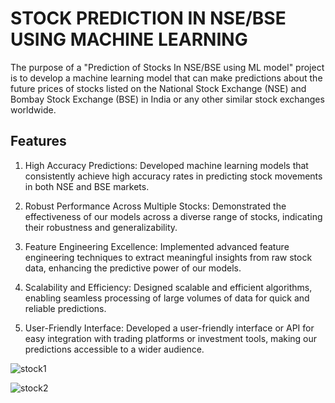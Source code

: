 
# STOCK PREDICTION IN NSE/BSE USING MACHINE LEARNING

The purpose of a "Prediction of Stocks In NSE/BSE using ML model" project is to 
develop a machine learning model that can make predictions about the future prices of 
stocks listed on the National Stock Exchange (NSE) and Bombay Stock Exchange 
(BSE) in India or any other similar stock exchanges worldwide.



## Features

1. High Accuracy Predictions: Developed machine learning models that consistently achieve high accuracy rates in predicting stock movements in both NSE and BSE markets. 

2. Robust Performance Across Multiple Stocks: Demonstrated the effectiveness of our models across a diverse range of stocks, indicating their robustness and generalizability. 

3. Feature Engineering Excellence: Implemented advanced feature engineering 
techniques to extract meaningful insights from raw stock data, enhancing the predictive power of our models. 

4. Scalability and Efficiency: Designed scalable and efficient algorithms, enabling seamless processing of large volumes of data for quick and reliable predictions.

5. User-Friendly Interface: Developed a user-friendly interface or API for easy integration with trading platforms or investment tools, making our predictions accessible to a wider 
audience.

![stock1](https://github.com/user-attachments/assets/1d5a7cbb-563b-4500-baba-3bdee7a0a2e0)


![stock2](https://github.com/user-attachments/assets/19586433-b516-4531-aa0e-06f87f27aec3)
